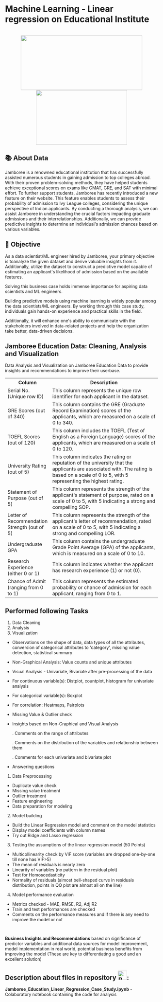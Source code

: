 # Machine Learning - Linear regression on Educational Institute
<br/> 

<div align="center">
  <img src="https://github.com/user-attachments/assets/a23d0fb0-bc51-4b8f-b94d-cb8e5a3b0fbb" width = 400 height =180/>
  <img src="https://github.com/user-attachments/assets/236d6bac-4242-4033-9b2a-f1bb1944ebbd" width = 300 height =180/>
</div>

## 📚 About Data
Jamboree is a renowned educational institution that has successfully assisted numerous students in gaining admission to top colleges abroad. With their proven problem-solving methods, they have helped students achieve exceptional scores on exams like GMAT, GRE, and SAT with minimal effort.
To further support students, Jamboree has recently introduced a new feature on their website. This feature enables students to assess their probability of admission to Ivy League colleges, considering the unique perspective of Indian applicants.
By conducting a thorough analysis, we can assist Jamboree in understanding the crucial factors impacting graduate admissions and their interrelationships. Additionally, we can provide predictive insights to determine an individual's admission chances based on various variables.

## 🎯 Objective
As a data scientist/ML engineer hired by Jamboree, your primary objective is toanalyze the given dataset and derive valuable insights from it. Additionally, utilize the dataset to construct a predictive model capable of estimating an applicant's likelihood of admission based on the available features.

Solving this business case holds immense importance for aspiring data scientists and ML engineers.

Building predictive models using machine learning is widely popular among the data scientists/ML engineers. By working through this case study, individuals gain hands-on experience and practical skills in the field.

Additionally, it will enhance one's ability to communicate with the stakeholders involved in data-related projects and help the organization take better, data-driven decisions.

## Jamboree Education Data: Cleaning, Analysis and Visualization
Data Analysis and Visualization on Jamboree Education Data to provide insights and recommendations to improve their userbase.

<table>
  <tr>
    <th style="width:15%">Column</th>
    <th style="width:85%">Description</th>
  </tr>
  <tr>
    <td>Serial No. (Unique row ID)</td>
    <td>This column represents the unique row identifier for each applicant in the dataset.</td>
  </tr>
  <tr>
    <td>GRE Scores (out of 340)</td>
    <td>This column contains the GRE (Graduate Record Examination) scores of the applicants, which are measured on a scale of 0 to 340.</td>
  </tr>
  <tr>
    <td>TOEFL Scores (out of 120)</td>
    <td>This column includes the TOEFL (Test of English as a Foreign Language) scores of the applicants, which are measured on a scale of 0 to 120.</td>
  </tr>
  <tr>
    <td>University Rating (out of 5)</td>
    <td>This column indicates the rating or reputation of the university that the applicants are associated with. The rating is based on a scale of 0 to 5, with 5 representing the highest rating.</td>
  </tr>
  <tr>
    <td>Statement of Purpose (out of 5)</td>
    <td>This column represents the strength of the applicant's statement of purpose, rated on a scale of 0 to 5, with 5 indicating a strong and compelling SOP.</td>
  </tr>
  <tr>
    <td>Letter of Recommendation Strength (out of 5)</td>
    <td>This column represents the strength of the applicant's letter of recommendation, rated on a scale of 0 to 5, with 5 indicating a strong and compelling LOR.</td>
  </tr>
  <tr>
    <td>Undergraduate GPA</td>
    <td>This column contains the undergraduate Grade Point Average (GPA) of the applicants, which is measured on a scale of 0 to 10.</td>
  </tr>
  <tr>
    <td>Research Experience (either 0 or 1)</td>
    <td>This column indicates whether the applicant has research experience (1) or not (0).</td>
  </tr>
  <tr>
    <td>Chance of Admit (ranging from 0 to 1)</td>
    <td>This column represents the estimated probability or chance of admission for each applicant, ranging from 0 to 1.</td>
  </tr>
</table>



## Performed following Tasks
1. Data Cleaning
2. Analysis
3. Visualization

- Observations on the shape of data, data types of all the attributes, conversion of categorical attributes to 'category', missing value detection, statistical summary

- Non-Graphical Analysis: Value counts and unique attributes ​
- Visual Analysis - Univariate, Bivariate after pre-processing of the data
- For continuous variable(s): Distplot, countplot, histogram for univariate analysis 
- For categorical variable(s): Boxplot 
- For correlation: Heatmaps, Pairplots 
- Missing Value & Outlier check

- Insights based on Non-Graphical and Visual Analysis
  
    . Comments on the range of attributes
  
    . Comments on the distribution of the variables and relationship between them
  
    . Comments for each univariate and bivariate plot

- Answering questions
  
1. Data Preprocessing 
- Duplicate value check
- Missing value treatment
- Outlier treatment
- Feature engineering
- Data preparation for modeling

2. Model building 
- Build the Linear Regression model and comment on the model statistics
- Display model coefficients with column names
- Try out Ridge and Lasso regression

3. Testing the assumptions of the linear regression model (50 Points)
- Multicollinearity check by VIF score (variables are dropped one-by-one till none has VIF>5) 
- The mean of residuals is nearly zero 
- Linearity of variables (no pattern in the residual plot) 
- Test for Homoscedasticity 
- Normality of residuals (almost bell-shaped curve in residuals distribution, points in QQ plot are almost all on the line) 

4. Model performance evaluation 
- Metrics checked - MAE, RMSE, R2, Adj R2
- Train and test performances are checked
- Comments on the performance measures and if there is any need to improve the model or not
  
<br/> 

**Business Insights and Recommendations** based on significance of predictor variables and additional data sources for model improvement, model implementation in real world, potential business benefits from improving the model (These are key to differentiating a good and an excellent solution)


## Description about files in repository <img src="https://raw.githubusercontent.com/Tarikul-Islam-Anik/Animated-Fluent-Emojis/master/Emojis/Hand%20gestures/Backhand%20Index%20Pointing%20Down%20Light%20Skin%20Tone.png" alt="Backhand Index Pointing Down Light Skin Tone" width="30" height="30" />:


**Jamboree_Education_Linear_Regression_Case_Study.ipynb** - Colaboratory notebook containing the code for analysis
